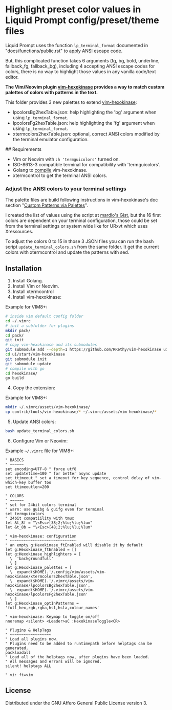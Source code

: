 # Highlight preset color values in Liquid Prompt config/preset/theme files

Liquid Prompt uses the function `lp_terminal_format` documented in "docs/functions/public.rst" to apply ANSI escape code.

But, this complicated function takes 6 arguments (fg, bg, bold, underline, fallback_fg, fallback_bg), including 4 accepting ANSI escape codes for colors, there is no way to highlight those values in any vanilla code/text editor.

**The Vim/Neovim plugin [vim-hexokinase](https://github.com/RRethy/vim-hexokinase) provides a way to match custom palettes of colors with patterns in the text.**

This folder provides 3 new palettes to extend [vim-hexokinase](https://github.com/RRethy/vim-hexokinase):

  - lpcolorsBg2hexTable.json: help highlighting the 'bg' argument when using `lp_terminal_format`.
  - lpcolorsFg2hexTable.json: help highlighting the 'fg' argument when using `lp_terminal_format`.
  - xtermcolors2hexTable.json: optional, correct ANSI colors modified by the terminal emulator configuration.

## Requirements

- Vim or Neovim with `:h 'termguicolors'` turned on.
- ISO-8613-3 compatible terminal for compatibility with 'termguicolors'.
- Golang to [compile](https://golang.org/doc/install) vim-hexokinase.
- xtermcontrol to get the terminal ANSI colors.

### Adjust the ANSI colors to your terminal settings

The palette files are build following instructions in vim-hexokinase's doc section "[Custom Patterns via Palettes](https://github.com/RRethy/vim-hexokinase/blob/master/doc/hexokinase.txt#L175)".

I created the list of values using the script at [mardlo's Gist](https://gist.github.com/marslo/8e4e1988de79957deb12f0eecec588ec#file-color-utils-sh-L101), but the 16 first colors are dependent on your terminal configuration, those could be set from the terminal settings or system wide like for URxvt which uses Xressources.

To adjust the colors 0 to 15 in those 3 JSON files you can run the bash script `update_terminal_colors.sh` from the same folder. It get the current colors with xtermcontrol and update the patterns with sed.

## Installation

1. Install Golang.
2. Install Vim or Neovim.
3. Install xtermcontrol
4. Install vim-hexokinase:

Example for VIM8+:

``` bash
# inside vim default config folder
cd ~/.vimrc
# init a subfolder for plugins
mkdir pack/
cd pack/
git init
# copy vim-hexokinase and its submodules
git submodule add --depth=1 https://github.com/RRethy/vim-hexokinase ui/start/vim-hexokinase
cd ui/start/vim-hexokinase
git submodule init
git submodule update
# compile with go
cd hexokinase/
go build
```

4. Copy the extension:

Example for VIM8+:

``` bash
mkdir ~/.vimrc/assets/vim-hexokinase/
cp contrib/tools/vim-hexokinase/* ~/.vimrc/assets/vim-hexokinase/*
```

5. Update ANSI colors:

``` bash
bash update_terminal_colors.sh
```

6. Configure Vim or Neovim:

Example `~/.vimrc` file for VIM8+:

``` vim
" BASICS
" ~~~~~~
set encoding=UTF-8 " force utf8
set updatetime=100 " for better async update
set ttimeout " set a timeout for key sequence, control delay of vim-which-key buffer too
set ttimeoutlen=200

" COLORS
" ~~~~~~
" set for 24bit colors terminal
" warn: use guibg & guifg even for terminal
set termguicolors
" 24bit compatiility with tmux
let &t_8f = "\<Esc>[38;2;%lu;%lu;%lum"
let &t_8b = "\<Esc>[48;2;%lu;%lu;%lum"

" vim-hexokinase: configuration
" ~~~~~~~~~~~~~~~~~~~~~~~~~~~~~
" an empty g:Hexokinase_ftEnabled will disable it by default
let g:Hexokinase_ftEnabled = []
let g:Hexokinase_highlighters = [
  \  'backgroundfull'
  \ ]
let g:Hexokinase_palettes = [
  \  expand($HOME).'/.config/vim/assets/vim-hexokinase/xtermcolors2hexTable.json',
  \  expand($HOME).'/.vimrc/assets/vim-hexokinase/lpcolorsBg2hexTable.json',
  \  expand($HOME).'/.vimrc/assets/vim-hexokinase/lpcolorsFg2hexTable.json'
  \ ]
let g:Hexokinase_optInPatterns = 'full_hex,rgb,rgba,hsl,hsla,colour_names'

" vim-hexokinase: Keymap to toggle on/off
nnoremap <silent> <Leader>aC :HexokinaseToggle<CR>

" Plugins & HelpTags
" ~~~~~~~~~~~~~~~~~~
" Load all plugins now.
" Plugins need to be added to runtimepath before helptags can be generated.
packloadall
" Load all of the helptags now, after plugins have been loaded.
" All messages and errors will be ignored.
silent! helptags ALL

" vi: ft=vim
```

## License

Distributed under the GNU Affero General Public License version 3.

